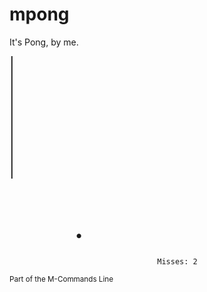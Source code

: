 # mpong

It's Pong, by me.

                                                                           
```                                                                          
┃                                                                         ┃
┃                                                                         ┃
┃                                                                         ┃
┃                                                                         ┃
┃                                                                         ┃
┃                                                                         ┃
┃                                                                         ┃
                                                                           
                                                                           
                                                                           
                                                                           
                                                                           
                                                                           
               ●                                                           
                                                                           
                                                                           
                                 Misses: 2 
```

<sub>Part of the M-Commands Line</sub>
